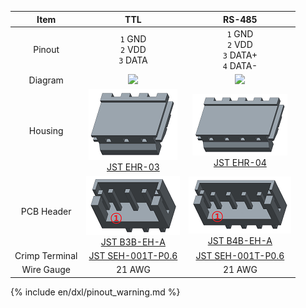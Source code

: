 
|Item|TTL|RS-485|
|:---:|:---:|:---:|
|Pinout|`1` GND<br>`2` VDD<br>`3` DATA|`1` GND<br>`2` VDD<br>`3` DATA+<br>`4` DATA-|
|Diagram|![](/assets/images/dxl/jst_b3beha_diagram.png)|![](/assets/images/dxl/jst_b4beha_diagram.png)|
|Housing|![](/assets/images/dxl/JST_EHR-3.png)<br />[JST EHR-03]|![](/assets/images/dxl/JST_EHR-4.png)<br />[JST EHR-04]|
|PCB Header|![](/assets/images/dxl/JST_B3B_EH-A.png)<br />[JST B3B-EH-A]|![](/assets/images/dxl/JST_B4B-EH-A.png)<br />[JST B4B-EH-A]|
|Crimp Terminal|[JST SEH-001T-P0.6]|[JST SEH-001T-P0.6]|
|Wire Gauge|21 AWG|21 AWG|

{% include en/dxl/pinout_warning.md %}

[JST EHR-03]: http://www.jst-mfg.com/product/pdf/eng/eEH.pdf
[JST EHR-04]: http://www.jst-mfg.com/product/pdf/eng/eEH.pdf
[JST B3B-EH-A]: http://www.jst-mfg.com/product/pdf/eng/eEH.pdf
[JST B4B-EH-A]: http://www.jst-mfg.com/product/pdf/eng/eEH.pdf
[JST SEH-001T-P0.6]: http://www.jst-mfg.com/product/pdf/eng/eEH.pdf

